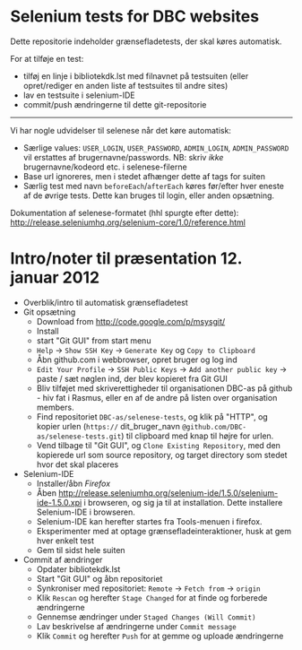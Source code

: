 # Selenium tests for DBC websites

Dette repositorie indeholder grænsefladetests, der skal køres automatisk.

For at tilføje en test: 

- tilføj en linje i bibliotekdk.lst med filnavnet på testsuiten (eller opret/rediger en anden liste af testsuites til andre sites)
- lav en testsuite i selenium-IDE
- commit/push ændringerne til dette git-repositorie

----

Vi har nogle udvidelser til selenese når det køre automatisk: 
- Særlige values: `USER_LOGIN`, `USER_PASSWORD`, `ADMIN_LOGIN`, `ADMIN_PASSWORD` vil erstattes af brugernavne/passwords. NB: skriv _ikke_ brugernavne/kodeord etc. i selenese-filerne
- Base url ignoreres, men i stedet afhænger dette af tags for suiten
- Særlig test med navn `beforeEach`/`afterEach` køres før/efter hver eneste af de øvrige tests. Dette kan bruges til login, eller anden opsætning.

Dokumentation af selenese-formatet (hhl spurgte efter dette): http://release.seleniumhq.org/selenium-core/1.0/reference.html

# Intro/noter til præsentation 12. januar 2012

- Overblik/intro til automatisk grænsefladetest
- Git opsætning
    - Download from http://code.google.com/p/msysgit/
    - Install
    - start "Git GUI" from start menu
    - `Help` -> `Show SSH Key` -> `Generate Key` og `Copy to Clipboard`
    - Åbn github.com i webbrowser, opret bruger og log ind
    - `Edit Your Profile` -> `SSH Public Keys` -> `Add another public key` -> paste / sæt nøglen ind, der blev kopieret fra Git GUI
    - Bliv tilføjet med skriverettigheder til organisationen DBC-as på github - hiv fat i Rasmus, eller en af de andre på listen over organisation members.
    - Find repositoriet `DBC-as/selenese-tests`, og klik på "HTTP", og kopier urlen (`https://` dit_bruger_navn `@github.com/DBC-as/selenese-tests.git`) til clipboard med knap til højre for urlen.
    - Vend tilbage til "Git GUI", og `Clone Existing Repository`, med den kopierede url som source repository, og target directory som stedet hvor det skal placeres
- Selenium-IDE
    - Installer/åbn *Firefox*
    - Åben http://release.seleniumhq.org/selenium-ide/1.5.0/selenium-ide-1.5.0.xpi i browseren, og sig ja til at installation. Dette installere Selenium-IDE i browseren.
    - Selenium-IDE kan herefter startes fra Tools-menuen i firefox.
    - Eksperimenter med at optage grænsefladeinteraktioner, husk at gem hver enkelt test
    - Gem til sidst hele suiten
- Commit af ændringer
    - Opdater bibliotekdk.lst
    - Start "Git GUI" og åbn repositoriet
    - Synkroniser med repositoriet: `Remote` -> `Fetch from` -> `origin`
    - Klik `Rescan` og herefter `Stage Changed` for at finde og forberede ændringerne
    - Gennemse ændringer under `Staged Changes (Will Commit)`
    - Lav beskrivelse af ændringerne under `Commit message`
    - Klik `Commit` og herefter `Push` for at gemme og uploade ændringerne
